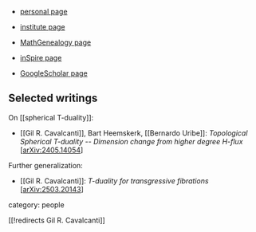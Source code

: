 
* [personal page](http://www.staff.science.uu.nl/~caval101/homepage/Home.html)

* [institute page](https://www.uu.nl/staff/GRCavalcanti)

* [MathGenealogy page](https://www.mathgenealogy.org/id.php?id=89061)

* [inSpire page](https://inspirehep.net/authors/2280765)

* [GoogleScholar page](https://scholar.google.com/citations?user=DtDlxpwAAAAJ&hl=en)

## Selected writings

On [[spherical T-duality]]:

* [[Gil R. Cavalcanti]], Bart Heemskerk, [[Bernardo Uribe]]: *Topological Spherical T-duality -- Dimension change from higher degree H-flux* &lbrack;[arXiv:2405.14054](https://arxiv.org/abs/2405.14054)&rbrack;

Further generalization:

* [[Gil R. Cavalcanti]]: *T-duality for transgressive fibrations* &lbrack;[arXiv:2503.20143](https://arxiv.org/abs/2503.20143)&rbrack;


category: people

[[!redirects Gil R. Cavalcanti]]